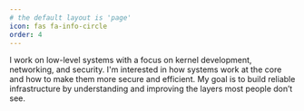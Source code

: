 ```yaml
---
# the default layout is 'page'
icon: fas fa-info-circle
order: 4
---
```


I work on low-level systems with a focus on kernel development, networking, and security. I'm interested in how systems work at the core and how to make them more secure and efficient. My goal is to build reliable infrastructure by understanding and improving the layers most people don’t see.